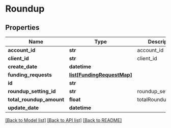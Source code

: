 # Roundup

## Properties
Name | Type | Description | Notes
------------ | ------------- | ------------- | -------------
**account_id** | **str** | account_id | 
**client_id** | **str** | client_id | 
**create_date** | **datetime** |  | [optional] 
**funding_requests** | [**list[FundingRequestMap]**](FundingRequestMap.md) |  | [optional] 
**id** | **str** |  | [optional] 
**roundup_setting_id** | **str** | roundup_setting_id | 
**total_roundup_amount** | **float** | totalRoundupAmount | [optional] 
**update_date** | **datetime** |  | [optional] 

[[Back to Model list]](../README.md#documentation-for-models) [[Back to API list]](../README.md#documentation-for-api-endpoints) [[Back to README]](../README.md)


